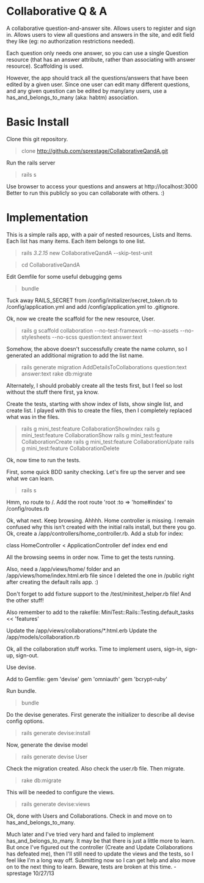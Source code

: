 Collaborative Q & A
=======

A collaborative question-and-answer site. Allows users to register and sign in. Allows users to view all questions and answers in the site, and edit field they like (eg: no authorization restrictions needed).

Each question only needs one answer, so you can use a single Question resource (that has an answer attribute, rather than associating with answer resource). Scaffolding is used.

However, the app should track all the questions/answers that have been edited by a given user. Since one user can edit many different questions, and any given question can be edited by many/any users, use a has_and_belongs_to_many (aka: habtm) association.

Basic Install
=======
Clone this git repository.
  > clone http://github.com/sprestage/CollaborativeQandA.git

Run the rails server
  > rails s

Use browser to access your questions and answers at http://localhost:3000  Better to run this publicly so you can collaborate with others.  :)

Implementation
=======
This is a simple rails app, with a pair of nested resources, Lists and Items.  Each list has many items.  Each item belongs to one list.

  > rails _3.2.15_ new CollaborativeQandA --skip-test-unit

  > cd CollaborativeQandA

Edit Gemfile for some useful debugging gems

  > bundle

Tuck away RAILS_SECRET from /config/initializer/secret_token.rb to /config/application.yml and add /config/application.yml to .gitignore.

Ok, now we create the scaffold for the new resource, User.

  > rails g scaffold collaboration --no-test-framework --no-assets --no-stylesheets --no-scss question:text answer:text

Somehow, the above doesn't successfully create the name column, so I generated an additional migration to add the list name.

  > rails generate migration AddDetailsToCollaborations question:text answer:text
  > rake db:migrate

Alternately, I should probably create all the tests first, but I feel so lost without the stuff there first, ya know.

Create the tests, starting with show index of lists, show single list, and create list.  I played with this to create the files,
then I completely replaced what was in the files.
  > rails g mini_test:feature CollaborationShowIndex
  > rails g mini_test:feature CollaborationShow
  > rails g mini_test:feature CollaborationCreate
  > rails g mini_test:feature CollaborationUpate
  > rails g mini_test:feature CollaborationDelete

Ok, now time to run the tests.

First, some quick BDD sanity checking.  Let's fire up the server and see what we can learn.

  > rails s

Hmm, no route to /.  Add the root route 'root :to => 'home#index' to /config/routes.rb

Ok, what next.  Keep browsing.  Ahhhh.  Home controller is missing.  I remain confused why this isn't created with the initial rails install, but there you go.  Ok, create a /app/controllers/home_controller.rb.  Add a stub for index:

  class HomeController < ApplicationController
    def index
    end
  end

All the browsing seems in order now.  Time to get the tests running.

Also, need a /app/views/home/ folder and an /app/views/home/index.html.erb file since I deleted the one in /public right after creating the default rails app.  :)

Don't forget to add fixture support to the /test/minitest_helper.rb file!  And the other stuff!

Also remember to add to the rakefile: MiniTest::Rails::Testing.default_tasks << 'features'

Update the /app/views/collaborations/*.html.erb
Update the /app/models/collaboration.rb

Ok, all the collaboration stuff works.  Time to implement users, sign-in, sign-up, sign-out.

Use devise.

Add to Gemfile:
  gem 'devise'
  gem 'omniauth'
  gem 'bcrypt-ruby'

Run bundle.
  > bundle

Do the devise generates.  First generate the initializer to describe all devise config options.

  > rails generate devise:install

Now, generate the devise model
  > rails generate devise User

Check the migration created.  Also check the user.rb file.  Then migrate.
  > rake db:migrate

This will be needed to configure the views.
  > rails generate devise:views

Ok, done with Users and Collaborations.  Check in and move on to has_and_belongs_to_many.

Much later and I've tried very hard and failed to implement has_and_belongs_to_many.  It may be that there is just a little more to learn.  But once I've figured out the controller (Create and Update Collaborations has defeated me), then I'll still need to update the views and the tests, so I feel like I'm a long way off.  Submitting now so I can get help and also move on to the next thing to learn.  Beware, tests are broken at this time.  -sprestage 10/27/13
